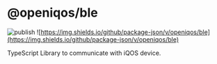 # @openiqos/ble
![publish](https://github.com/openiqos/ble/workflows/publish/badge.svg?branch=master) ![https://img.shields.io/github/package-json/v/openiqos/ble](https://img.shields.io/github/package-json/v/openiqos/ble)

TypeScript Library to communicate with iQOS device.

